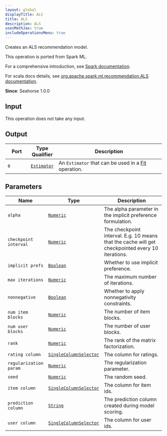 ```yaml
---
layout: global
displayTitle: ALS
title: ALS
description: ALS
usesMathJax: true
includeOperationsMenu: true
---
```

Creates an ALS recommendation model.

This operation is ported from Spark ML.


For a comprehensive introduction, see
<a target="_blank" href="https://spark.apache.org/docs/2.0.0/mllib-collaborative-filtering.html#collaborative-filtering">Spark documentation</a>.


For scala docs details, see
<a target="_blank" href="https://spark.apache.org/docs/2.0.0/api/scala/index.html#org.apache.spark.ml.recommendation.ALS">org.apache.spark.ml.recommendation.ALS documentation</a>.

**Since**: Seahorse 1.0.0

## Input

This operation does not take any input.

## Output


<table>
<thead>
<tr>
<th style="width:15%">Port</th>
<th style="width:15%">Type Qualifier</th>
<th style="width:70%">Description</th>
</tr>
</thead>
<tbody>
    <tr><td><code>0</code></td><td><code><a href="../classes/estimator.html">Estimator</a></code></td><td>An <code>Estimator</code> that can be used in a <a href="fit.html">Fit</a> operation.</td></tr>
</tbody>
</table>


## Parameters


<table class="table">
<thead>
<tr>
<th style="width:15%">Name</th>
<th style="width:15%">Type</th>
<th style="width:70%">Description</th>
</tr>
</thead>
<tbody>

<tr>
<td><code>alpha</code></td>
<td><code><a href="../parameter_types.html#numeric">Numeric</a></code></td>
<td>The alpha parameter in the implicit preference formulation.</td>
</tr>

<tr>
<td><code>checkpoint interval</code></td>
<td><code><a href="../parameter_types.html#numeric">Numeric</a></code></td>
<td>The checkpoint interval. E.g. 10 means that the cache will get checkpointed
every 10 iterations.</td>
</tr>

<tr>
<td><code>implicit prefs</code></td>
<td><code><a href="../parameter_types.html#boolean">Boolean</a></code></td>
<td>Whether to use implicit preference.</td>
</tr>

<tr>
<td><code>max iterations</code></td>
<td><code><a href="../parameter_types.html#numeric">Numeric</a></code></td>
<td>The maximum number of iterations.</td>
</tr>

<tr>
<td><code>nonnegative</code></td>
<td><code><a href="../parameter_types.html#boolean">Boolean</a></code></td>
<td>Whether to apply nonnegativity constraints.</td>
</tr>

<tr>
<td><code>num item blocks</code></td>
<td><code><a href="../parameter_types.html#numeric">Numeric</a></code></td>
<td>The number of item blocks.</td>
</tr>

<tr>
<td><code>num user blocks</code></td>
<td><code><a href="../parameter_types.html#numeric">Numeric</a></code></td>
<td>The number of user blocks.</td>
</tr>

<tr>
<td><code>rank</code></td>
<td><code><a href="../parameter_types.html#numeric">Numeric</a></code></td>
<td>The rank of the matrix factorization.</td>
</tr>

<tr>
<td><code>rating column</code></td>
<td><code><a href="../parameter_types.html#single-column-selector">SingleColumnSelector</a></code></td>
<td>The column for ratings.</td>
</tr>

<tr>
<td><code>regularization param</code></td>
<td><code><a href="../parameter_types.html#numeric">Numeric</a></code></td>
<td>The regularization parameter.</td>
</tr>

<tr>
<td><code>seed</code></td>
<td><code><a href="../parameter_types.html#numeric">Numeric</a></code></td>
<td>The random seed.</td>
</tr>

<tr>
<td><code>item column</code></td>
<td><code><a href="../parameter_types.html#single-column-selector">SingleColumnSelector</a></code></td>
<td>The column for item ids.</td>
</tr>

<tr>
<td><code>prediction column</code></td>
<td><code><a href="../parameter_types.html#string">String</a></code></td>
<td>The prediction column created during model scoring.</td>
</tr>

<tr>
<td><code>user column</code></td>
<td><code><a href="../parameter_types.html#single-column-selector">SingleColumnSelector</a></code></td>
<td>The column for user ids.</td>
</tr>

</tbody>
</table>

